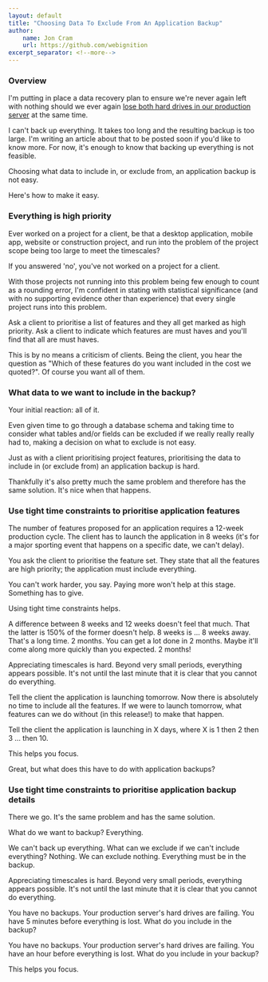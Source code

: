 ```yaml
---
layout: default
title: "Choosing Data To Exclude From An Application Backup"
author:
    name: Jon Cram
    url: https://github.com/webignition
excerpt_separator: <!--more-->
---
```


### Overview

I'm putting in place a data recovery plan to ensure we're never again
left with nothing should we ever again [lose both hard drives in our production server](/down-for-emergency-maintenance/) 
at the same time.

I can't back up everything. It takes too long and the resulting backup
is too large. I'm writing an article about that to be posted soon if you'd
like to know more. For now, it's enough to know that backing up
everything is not feasible.

Choosing what data to include in, or exclude from, an application backup
is not easy.

Here's how to make it easy.

<!--more-->

### Everything is high priority

Ever worked on a project for a client, be that a desktop application,
mobile app, website or construction project, and run into the problem of
the project scope being too large to meet the timescales?

If you answered 'no', you've not worked on a project for a client.

With those projects not running into this problem being few enough to
count as a rounding error, I'm confident in stating with statistical
significance (and with no supporting evidence other than experience)
that every single project runs into this problem.

Ask a client to prioritise a list of features and they all get marked
as high priority. Ask a client to indicate which features are must haves
and you'll find that all are must haves.

This is by no means a criticism of clients. Being the client, you hear the
question as "Which of these features do you want included in the cost
we quoted?". Of course you want all of them.

### What data to we want to include in the backup?

Your initial reaction: all of it.

Even given time to go through a database schema and taking time to consider
what tables and/or fields can be excluded if we really really really
had to, making a decision on what to exclude is not easy.

Just as with a client prioritising project features, prioritising the
data to include in (or exclude from) an application backup is hard.

Thankfully it's also pretty much the same problem and therefore has the
same solution. It's nice when that happens.

### Use tight time constraints to prioritise application features

The number of features proposed for an application requires a 12-week
production cycle. The client has to launch the application in 8 weeks (it's
for a major sporting event that happens on a specific date, we can't delay).

You ask the client to prioritise the feature set. They state that all the
features are high priority; the application must include everything.

You can't work harder, you say. Paying more won't help at this stage.
Something has to give.

Using tight time constraints helps.

A difference between 8 weeks and 12
weeks doesn't feel that much. That the latter is 150% of the former
doesn't help. 8 weeks is &hellip; 8 weeks away. That's a long time. 2 months.
You can get a lot done in 2 months. Maybe it'll come along more quickly
than you expected. 2 months!

Appreciating timescales is hard. Beyond very small periods, everything
appears possible. It's not until the last minute that it is clear that
you cannot do everything.

Tell the client the application is launching tomorrow. Now there is absolutely
no time to include all the features. If we were to launch tomorrow, what
features can we do without (in this release!) to make that happen.

Tell the client the application is launching in X days, where X is 1 then 2
then 3 &hellip; then 10.

This helps you focus.

Great, but what does this have to do with application backups?

### Use tight time constraints to prioritise application backup details

There we go. It's the same problem and has the same solution.

What do we want to backup? Everything.

We can't back up everything. What can we exclude if we can't include
everything? Nothing. We can exclude nothing. Everything must be in the backup.

Appreciating timescales is hard. Beyond very small periods, everything
appears possible. It's not until the last minute that it is clear that
you cannot do everything.

You have no backups. Your production server's hard
drives are failing. You have 5 minutes before everything is lost. What
do you include in the backup?

You have no backups. Your production server's hard drives are failing.
You have an hour before everything is lost. What do you include in
your backup?

This helps you focus.
